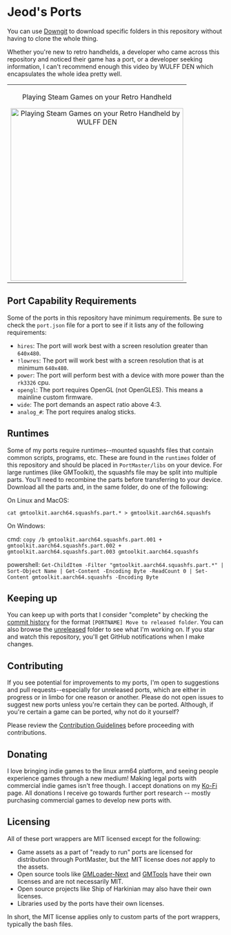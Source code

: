 # Jeod's Ports
You can use [Downgit](https://downgit.github.io/#/home) to download specific folders in this repository without having to clone the whole thing.

Whether you're new to retro handhelds, a developer who came across this repository and noticed their game has a port, or a developer seeking information, I can't recommend enough this video by WULFF DEN which encapsulates the whole idea pretty well.

<div align="center">
  <table>
    <tr>
      <td align="center">
        <p align="center">Playing Steam Games on your Retro Handheld</p>  
        <a href="https://www.youtube.com/watch?v=I4Utn3N_dZo">
          <img src="https://img.youtube.com/vi/I4Utn3N_dZo/0.jpg" alt="Playing Steam Games on your Retro Handheld by WULFF DEN" width="400"/>
        </a>
      </td>
    </tr>
  </table>
</div>

## Port Capability Requirements
Some of the ports in this repository have minimum requirements. Be sure to check the `port.json` file for a port to see if it lists any of the following requirements:

- `hires`: The port will work best with a screen resolution greater than `640x480`.
- `!lowres`: The port will work best with a screen resolution that is at minimum `640x480`.
- `power`: The port will perform best with a device with more power than the `rk3326` cpu.
- `opengl`: The port requires OpenGL (not OpenGLES). This means a mainline custom firmware.
- `wide`: The port demands an aspect ratio above 4:3.
- `analog_#`: The port requires analog sticks.

## Runtimes
Some of my ports require runtimes--mounted squashfs files that contain common scripts, programs, etc. These are found in the `runtimes` folder of this repository and should be placed in `PortMaster/libs` on your device. For large runtimes (like GMToolkit), the squashfs file may be split into multiple parts. You’ll need to recombine the parts before transferring to your device. Download all the parts and, in the same folder, do one of the following:

On Linux and MacOS:

`cat gmtoolkit.aarch64.squashfs.part.* > gmtoolkit.aarch64.squashfs`

On Windows:

cmd: `copy /b gmtoolkit.aarch64.squashfs.part.001 + gmtoolkit.aarch64.squashfs.part.002 + gmtoolkit.aarch64.squashfs.part.003 gmtoolkit.aarch64.squashfs`

powershell: `Get-ChildItem -Filter "gmtoolkit.aarch64.squashfs.part.*" | Sort-Object Name | Get-Content -Encoding Byte -ReadCount 0 | Set-Content gmtoolkit.aarch64.squashfs -Encoding Byte`

## Keeping up
You can keep up with ports that I consider "complete" by checking the [commit history](https://github.com/JeodC/PortMaster-Games/commits/main) for the format `[PORTNAME] Move to released folder`. You can also browse the [unreleased](https://github.com/JeodC/PortMaster-Games/tree/main/ports/unreleased) folder to see what I'm working on. If you star and watch this repository, you'll get GitHub notifications when I make changes.

## Contributing
If you see potential for improvements to my ports, I'm open to suggestions and pull requests--especially for unreleased ports, which are either in progress or in limbo for one reason or another. Please do not open issues to suggest new ports unless you're certain they can be ported. Although, if you're certain a game can be ported, why not do it yourself?

Please review the [Contribution Guidelines](.github/CONTRIBUTING.md) before proceeding with contributions.

## Donating
I love bringing indie games to the linux arm64 platform, and seeing people experience games through a new medium! Making legal ports with commercial indie games isn't free though. I accept donations on my [Ko-Fi](https://ko-fi.com/jeodc) page. All donations I receive go towards further port research -- mostly purchasing commercial games to develop new ports with.

## Licensing
All of these port wrappers are MIT licensed except for the following:

- Game assets as a part of "ready to run" ports are licensed for distribution through PortMaster, but the MIT license does *not* apply to the assets.
- Open source tools like [GMLoader-Next](https://github.com/PortsMaster/gmloader-next?tab=readme-ov-file) and [GMTools](https://github.com/cdeletre/gmtools) have their own licenses and are not necessarily MIT.
- Open source projects like Ship of Harkinian may also have their own licenses.
- Libraries used by the ports have their own licenses.

In short, the MIT license applies only to custom parts of the port wrappers, typically the bash files.

